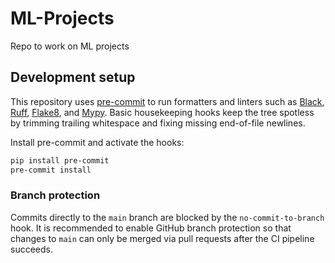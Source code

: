 # ML-Projects

Repo to work on ML projects

## Development setup

This repository uses [pre-commit](https://pre-commit.com/) to run formatters and linters
such as [Black](https://black.readthedocs.io/), [Ruff](https://github.com/astral-sh/ruff),
[Flake8](https://flake8.pycqa.org/), and [Mypy](https://mypy.readthedocs.io/). Basic
housekeeping hooks keep the tree spotless by trimming trailing whitespace and fixing
missing end-of-file newlines.
 
Install pre-commit and activate the hooks:

```bash
pip install pre-commit
pre-commit install
```

### Branch protection

Commits directly to the `main` branch are blocked by the `no-commit-to-branch` hook.
It is recommended to enable GitHub branch protection so that changes to `main` can
only be merged via pull requests after the CI pipeline succeeds.
